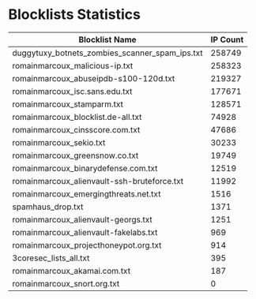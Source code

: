 # Blocklists Statistics
| Blocklist Name | IP Count |
|----|----|
| duggytuxy_botnets_zombies_scanner_spam_ips.txt | 258749 |
| romainmarcoux_malicious-ip.txt | 258323 |
| romainmarcoux_abuseipdb-s100-120d.txt | 219327 |
| romainmarcoux_isc.sans.edu.txt | 177671 |
| romainmarcoux_stamparm.txt | 128571 |
| romainmarcoux_blocklist.de-all.txt | 74928 |
| romainmarcoux_cinsscore.com.txt | 47686 |
| romainmarcoux_sekio.txt | 30233 |
| romainmarcoux_greensnow.co.txt | 19749 |
| romainmarcoux_binarydefense.com.txt | 12519 |
| romainmarcoux_alienvault-ssh-bruteforce.txt | 11992 |
| romainmarcoux_emergingthreats.net.txt | 1516 |
| spamhaus_drop.txt | 1371 |
| romainmarcoux_alienvault-georgs.txt | 1251 |
| romainmarcoux_alienvault-fakelabs.txt | 969 |
| romainmarcoux_projecthoneypot.org.txt | 914 |
| 3coresec_lists_all.txt | 395 |
| romainmarcoux_akamai.com.txt | 187 |
| romainmarcoux_snort.org.txt | 0 |
